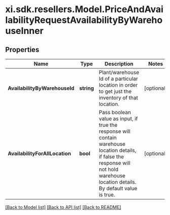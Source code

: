 # xi.sdk.resellers.Model.PriceAndAvailabilityRequestAvailabilityByWarehouseInner

## Properties

Name | Type | Description | Notes
------------ | ------------- | ------------- | -------------
**AvailabilityByWarehouseId** | **string** | Plant/warehouse Id of a particular location in order to get just the inventory of that location. | [optional] 
**AvailabilityForAllLocation** | **bool** | Pass boolean value as input, if true the response will contain warehouse location details, if false the response will not hold warehouse location details. By default value is true. | [optional] 

[[Back to Model list]](../README.md#documentation-for-models) [[Back to API list]](../README.md#documentation-for-api-endpoints) [[Back to README]](../README.md)

